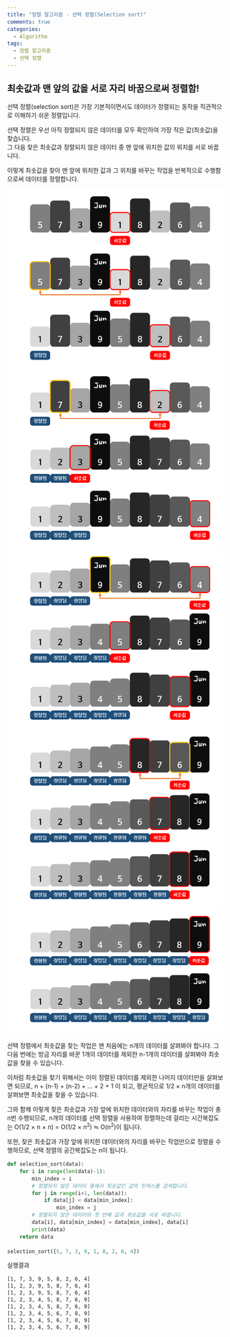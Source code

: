 ```yaml
---
title: "정렬 알고리즘 - 선택 정렬(Selection sort)"
comments: true
categories:
  - Algorithm
tags:
  - 정렬 알고리즘
  - 선택 정렬
---
```


## 최솟값과 맨 앞의 값을 서로 자리 바꿈으로써 정렬함!

선택 정렬(selection sort)은 가장 기본적이면서도 데이터가 정렬되는 동작을 직관적으로 이해하기 쉬운 정렬입니다. 

선택 정렬은 우선 아직 정렬되지 않은 데이터를 모두 확인하여 가장 작은 값(최솟값)을 찾습니다.  
그 다음 찾은 최솟값과 정렬되지 않은 데이터 중 맨 앞에 위치한 값의 위치를 서로 바꿉니다.

이렇게 최솟값을 찾아 맨 앞에 위치한 값과 그 위치를 바꾸는 작업을 반복적으로 수행함으로써 데이터를 정렬합니다.

![선택정렬](/assets/images/posts/sort/selection_sort_01.PNG)
![선택정렬](/assets/images/posts/sort/selection_sort_02.PNG)
![선택정렬](/assets/images/posts/sort/selection_sort_03.PNG)
![선택정렬](/assets/images/posts/sort/selection_sort_04.PNG)
![선택정렬](/assets/images/posts/sort/selection_sort_05.PNG)

선택 정렬에서 최솟값을 찾는 작업은 맨 처음에는 n개의 데이터를 살펴봐야 합니다. 그 다음 번에는 방금 자리를 바꾼 1개의 데이터를 제외한 n-1개의 데이터를 살펴봐야 최솟값을 찾을 수 있습니다.  

이처럼 최솟값을 찾기 위해서는 이미 정렬된 데이터를 제외한 나머지 데이터만을 살펴보면 되므로, n + (n-1) + (n-2) + ... + 2 + 1 이 되고, 평균적으로 1/2 × n개의 데이터를 살펴보면 최솟값을 찾을 수 있습니다.

그와 함께 이렇게 찾은 최솟값과 가장 앞에 위치한 데이터와의 자리를 바꾸는 작업이 총 n번 수행되므로, n개의 데이터를 선택 정렬을 사용하여 정렬하는데 걸리는 시간복잡도는 O(1/2 × n × n) = O(1/2 × n<sup>2</sup>) ≒ O(n<sup>2</sup>)이 됩니다.

또한, 찾은 최솟값과 가장 앞에 위치한 데이터와의 자리를 바꾸는 작업만으로 정렬을 수행하므로, 선택 정렬의 공간복잡도는 n이 됩니다.

```python
def selection_sort(data):
    for i in range(len(data)-1):
        min_index = i
        # 정렬되지 않은 데이터 중에서 최솟값인 값의 인덱스를 검색합니다.
        for j in range(i+1, len(data)):
            if data[j] < data[min_index]:
                min_index = j
        # 정렬되지 않은 데이터의 첫 번째 값과 최솟값을 서로 바꿉니다.
        data[i], data[min_index] = data[min_index], data[i]
        print(data)
    return data

selection_sort([5, 7, 3, 9, 1, 8, 2, 6, 4])
```
실행결과
```
[1, 7, 3, 9, 5, 8, 2, 6, 4]
[1, 2, 3, 9, 5, 8, 7, 6, 4]
[1, 2, 3, 9, 5, 8, 7, 6, 4]
[1, 2, 3, 4, 5, 8, 7, 6, 9]
[1, 2, 3, 4, 5, 8, 7, 6, 9]
[1, 2, 3, 4, 5, 6, 7, 8, 9]
[1, 2, 3, 4, 5, 6, 7, 8, 9]
[1, 2, 3, 4, 5, 6, 7, 8, 9]
```